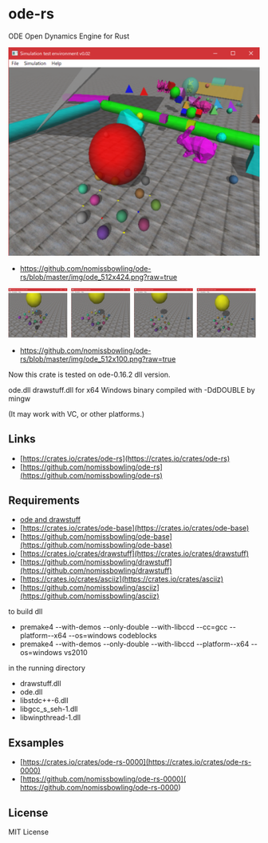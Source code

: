 ode-rs
======

ODE Open Dynamics Engine for Rust


[ode_512x424]: https://github.com/nomissbowling/ode-rs/blob/master/img/ode_512x424.png?raw=true
![ODE][ode_512x424]
 * https://github.com/nomissbowling/ode-rs/blob/master/img/ode_512x424.png?raw=true

[ode_512x100]: https://github.com/nomissbowling/ode-rs/blob/master/img/ode_512x100.png?raw=true
![ODE][ode_512x100]
 * https://github.com/nomissbowling/ode-rs/blob/master/img/ode_512x100.png?raw=true

Now this crate is tested on ode-0.16.2 dll version.

ode.dll drawstuff.dll for x64 Windows binary compiled with -DdDOUBLE by mingw

(It may work with VC, or other platforms.)


Links
-----

- [https://crates.io/crates/ode-rs](https://crates.io/crates/ode-rs)
- [https://github.com/nomissbowling/ode-rs](https://github.com/nomissbowling/ode-rs)


Requirements
------------

- [ ode and drawstuff ]( https://ode.org/ )
- [https://crates.io/crates/ode-base](https://crates.io/crates/ode-base)
- [https://github.com/nomissbowling/ode-base](https://github.com/nomissbowling/ode-base)
- [https://crates.io/crates/drawstuff](https://crates.io/crates/drawstuff)
- [https://github.com/nomissbowling/drawstuff](https://github.com/nomissbowling/drawstuff)
- [https://crates.io/crates/asciiz](https://crates.io/crates/asciiz)
- [https://github.com/nomissbowling/asciiz](https://github.com/nomissbowling/asciiz)

to build dll

- premake4 --with-demos --only-double --with-libccd --cc=gcc --platform--x64 --os=windows codeblocks
- premake4 --with-demos --only-double --with-libccd --platform--x64 --os=windows vs2010

in the running directory

- drawstuff.dll
- ode.dll
- libstdc++-6.dll
- libgcc_s_seh-1.dll
- libwinpthread-1.dll


Exsamples
---------

- [https://crates.io/crates/ode-rs-0000](https://crates.io/crates/ode-rs-0000)
- [https://github.com/nomissbowling/ode-rs-0000]( https://github.com/nomissbowling/ode-rs-0000)


License
-------

MIT License
